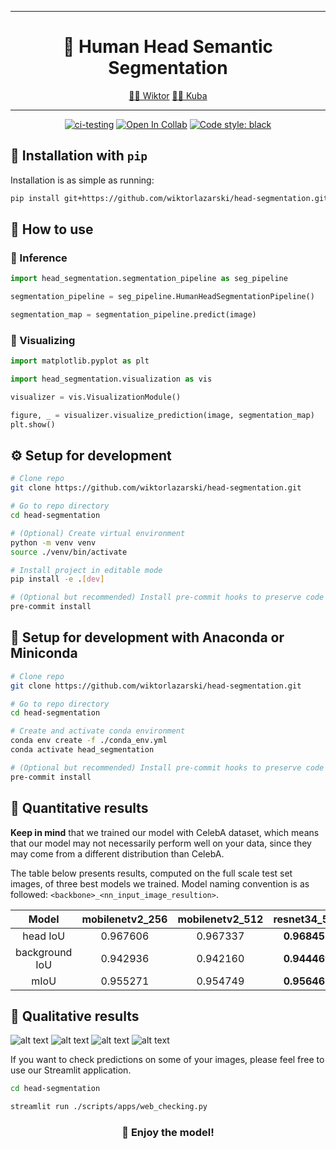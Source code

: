 ______________________________________________________________________
<div align="center">

# 👦 Human Head Semantic Segmentation

<p align="center">
  <a href="https://github.com/wiktorlazarski">🧑‍🎓 Wiktor</a>
  <a href="https://github.com/Szuumii">🧑‍🎓 Kuba</a>
</p>

______________________________________________________________________

[![ci-testing](https://github.com/wiktorlazarski/head-segmentation/actions/workflows/ci-testing.yml/badge.svg?branch=main&event=push)](https://github.com/wiktorlazarski/head-segmentation/actions/workflows/ci-testing.yml)
[![Open In Collab](https://colab.research.google.com/assets/colab-badge.svg)](https://colab.research.google.com/drive/1QScgxBRXWbGbQ3DmYIJ2Ja3sD_mJ_Efx?usp=sharing)
[![Code style: black](https://img.shields.io/badge/code%20style-black-000000.svg)](https://github.com/psf/black)

</div>

## 💎 Installation with `pip`

Installation is as simple as running:

```bash
pip install git+https://github.com/wiktorlazarski/head-segmentation.git
```

## 🔨 How to use

### 🤔 Inference
```python
import head_segmentation.segmentation_pipeline as seg_pipeline

segmentation_pipeline = seg_pipeline.HumanHeadSegmentationPipeline()

segmentation_map = segmentation_pipeline.predict(image)
```

### 🎨 Visualizing

```python
import matplotlib.pyplot as plt

import head_segmentation.visualization as vis

visualizer = vis.VisualizationModule()

figure, _ = visualizer.visualize_prediction(image, segmentation_map)
plt.show()
```

## ⚙️ Setup for development

```bash
# Clone repo
git clone https://github.com/wiktorlazarski/head-segmentation.git

# Go to repo directory
cd head-segmentation

# (Optional) Create virtual environment
python -m venv venv
source ./venv/bin/activate

# Install project in editable mode
pip install -e .[dev]

# (Optional but recommended) Install pre-commit hooks to preserve code format consistency
pre-commit install
```

## 🐍 Setup for development with Anaconda or Miniconda

```bash
# Clone repo
git clone https://github.com/wiktorlazarski/head-segmentation.git

# Go to repo directory
cd head-segmentation

# Create and activate conda environment
conda env create -f ./conda_env.yml
conda activate head_segmentation

# (Optional but recommended) Install pre-commit hooks to preserve code format consistency
pre-commit install
```

## 🔬 Quantitative results

**Keep in mind** that we trained our model with CelebA dataset, which means that our model may not necessarily perform well on your data, since they may come from a different distribution than CelebA.

The table below presents results, computed on the full scale test set images, of three best models we trained. Model naming convention is as followed: `<backbone>_<nn_input_image_resultion>`.


|      Model     | mobilenetv2_256 | mobilenetv2_512 | resnet34_512 |
|:--------------:|:---------------:|:---------------:|:------------:|
|    head IoU    |     0.967606    |     0.967337    | **0.968457** |
| background IoU |     0.942936    |     0.942160    | **0.944469** |
|      mIoU      |     0.955271    |     0.954749    | **0.956463** |


## 🧐 Qualitative results

![alt text](https://github.com/wiktorlazarski/head-segmentation/blob/main/doc/images/wiktor.png)
![alt text](https://github.com/wiktorlazarski/head-segmentation/blob/main/doc/images/kuba.png)
![alt text](https://github.com/wiktorlazarski/head-segmentation/blob/main/doc/images/wiktor_with_glasses.png)
![alt text](https://github.com/wiktorlazarski/head-segmentation/blob/main/doc/images/kuba_with_helmet.png)

If you want to check predictions on some of your images, please feel free to use our Streamlit application.

```bash
cd head-segmentation

streamlit run ./scripts/apps/web_checking.py
```

<div align="center">

### 🤗 Enjoy the model!

</div>

